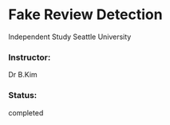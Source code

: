 # Fake Review Detection

 Independent Study
 Seattle University
### Instructor: 
Dr B.Kim
### Status: 
completed
